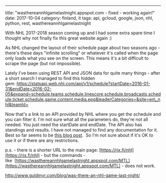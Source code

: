 ---
title: "wasthereannhlgamelastnight.appspot.com - fixed - working again!"
date: 2017-10-04
category: finland, it
tags: api, gcloud, google, json, nhl, python, rest, wasthereannhlgamelastnight

With NHL 2017-2018 season coming up and I had some extra spare time I thought why not finally fix this great website again :)

As NHL changed the layout of their schedule page about two seasons ago - there's these days "infinite scrolling" or whatever it's called when the page only loads what you see on the screen. This means it's a bit difficult to scrape the page (but not impossible).

Lately I've been using REST API and JSON data for quite many things - after a short search I managed to find this hidden gem: https://statsapi.web.nhl.com/api/v1/schedule?startDate=2016-01-31&endDate=2016-02-05&expand=schedule.teams,schedule.linescore,schedule.broadcasts,schedule.ticket,schedule.game.content.media.epg&leaderCategories=&site=en\_nhl&teamId=

Now that's a link to an API provided by NHL where you get the schedule and you can filter it. I'm not sure what all the parameters do, they're not all needed. You just need the startDate and endDate. The API also has standings and results. I have not managed to find any documentation for it. Best so far seems to be [this blog post](https://www.kevinsidwar.com/iot/2017/7/1/the-undocumented-nhl-stats-api).  So I'm not sure about if it's OK to use it or if there are any restrictions.

p.s. - there is a shorter URL to the main page: [https://rix.fi/nhl](https://rix.fi/nhl) - but the commands - like  [https://wasthereannhlgamelastnight.appspot.com/MTL](https://wasthereannhlgamelastnight.appspot.com/MTL) \- does not work.

http://www.guldmyr.com/blog/was-there-an-nhl-game-last-night/
